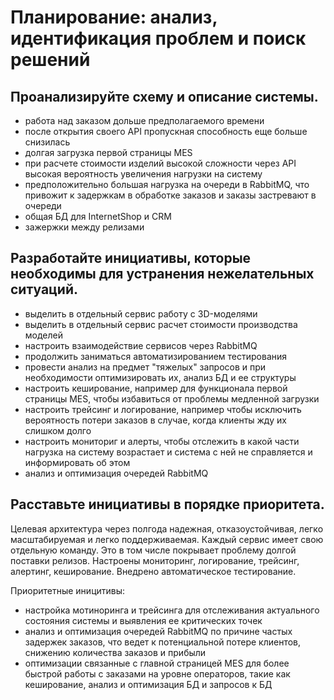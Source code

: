# Планирование: анализ, идентификация проблем и поиск решений


## Проанализируйте схему и описание системы. 
- работа над заказом дольше предполагаемого времени 
- после открытия своего API пропускная способность еще больше снизилась
- долгая загрузка первой страницы MES
- при расчете стоимости изделий высокой сложности через API высокая вероятность увеличения нагрузки на систему 
- предположительно большая нагрузка на очереди в RabbitMQ, что привожит к задержкам в обработке заказов и заказы застревают в очереди
- общая БД для InternetShop и CRM
- зажержки между релизами

## Разработайте инициативы, которые необходимы для устранения нежелательных ситуаций. 
- выделить в отдельный сервис работу с 3D-моделями
- выделить в отдельный сервис расчет стоимости производства моделей
- настроить взаимодействие сервисов через RabbitMQ
- продолжить заниматься автоматизированием тестирования
- провести анализ на предмет "тяжелых" запросов и при необходимости оптимизировать их, анализ БД и ее структуры
- настроить кеширование, например для функционала первой страницы MES, чтобы избавиться от проблемы медленной загрузки
- настроить трейсинг и логирование, например чтобы исключить вероятность потери заказов в случае, когда клиенты жду их слишком долго
- настроить мониториг и алерты, чтобы отслежить  в какой части нагрузка на систему возрастает и система с ней не справляется и информировать об этом
- анализ и оптимизация очередей RabbitMQ

## Расставьте инициативы в порядке приоритета. 
Целевая архитектура через полгода надежная, отказоустойчивая, легко масштабируемая и легко поддерживаемая.
Каждый сервис имеет свою отдельную команду. Это в том числе покрывает проблему долгой поставки релизов.
Настроены мониторинг, логирование, трейсинг, алертинг, кеширование.
Внедрено автоматическое тестирование.

Приоритетные иницитивы:
- настройка мотиноринга и трейсинга для отслеживания актуального состояния системы и выявления ее критических точек
- анализ и оптимизация очередей RabbitMQ по причине частых задержек заказов, что ведет к потенциальной потере клиентов, снижению количества заказов и прибыли
- оптимизации связанные с главной страницей MES для более быстрой работы с заказами на уровне операторов, такие как кеширование, анализ и оптимизация БД и запросов к БД

